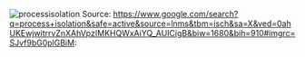 

















![processisolation](https://user-images.githubusercontent.com/31521112/32200338-bd90d166-bd96-11e7-891d-7085e299bcfa.png)
Source:
https://www.google.com/search?q=process+isolation&safe=active&source=lnms&tbm=isch&sa=X&ved=0ahUKEwjwitrrvZnXAhVpzIMKHQWxAiYQ_AUICigB&biw=1680&bih=910#imgrc=SJvf9bG0plGBiM:

